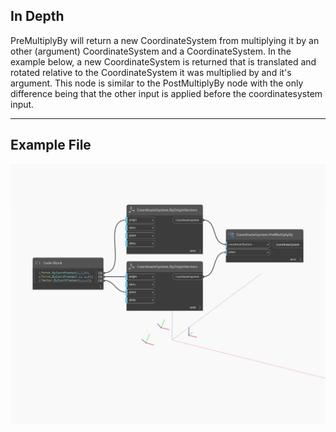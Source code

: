 ## In Depth
PreMultiplyBy will return a new CoordinateSystem from multiplying it by an other (argument) CoordinateSystem and a CoordinateSystem. In the example below, a new CoordinateSystem is returned that is translated and rotated relative to the CoordinateSystem it was multiplied by and it's argument. This node is similar to the PostMultiplyBy node with the only difference being that the other input is applied before the coordinatesystem input.
___
## Example File

![PreMultiplyBy](./Autodesk.DesignScript.Geometry.CoordinateSystem.PreMultiplyBy_img.jpg)

